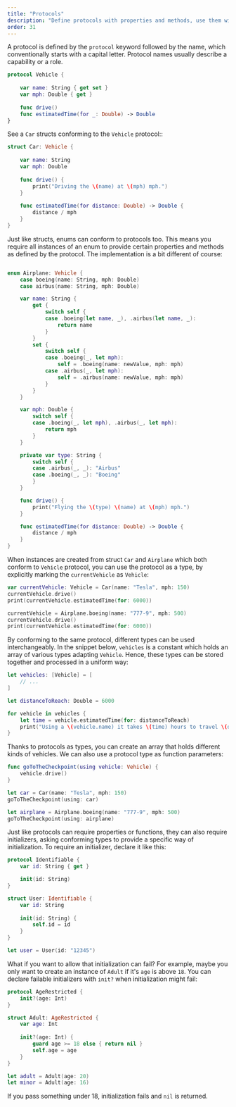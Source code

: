 ```yaml
---
title: "Protocols"
description: "Define protocols with properties and methods, use them with structs, enums, and classes, add initializers, and enable type flexibility."
order: 31
---
```


A protocol is defined by the `protocol` keyword followed by the name, which conventionally starts with a capital letter. Protocol names usually describe a capability or a role.

```swift
protocol Vehicle {
    
    var name: String { get set }
    var mph: Double { get }
    
    func drive()
    func estimatedTime(for _: Double) -> Double
}
```

See a `Car` structs conforming to the `Vehicle` protocol:: 

```swift
struct Car: Vehicle {
    
    var name: String
    var mph: Double
    
    func drive() {
        print("Driving the \(name) at \(mph) mph.")
    }
    
    func estimatedTime(for distance: Double) -> Double {
        distance / mph
    }
}

```

Just like structs, enums can conform to protocols too. This means you require all instances of an enum to provide certain properties and methods as defined by the protocol. The implementation is a bit different of course:

```swift

enum Airplane: Vehicle {
    case boeing(name: String, mph: Double)
    case airbus(name: String, mph: Double)

    var name: String {
        get {
            switch self {
            case .boeing(let name, _), .airbus(let name, _):
                return name
            }
        }
        set {
            switch self {
            case .boeing(_, let mph):
                self = .boeing(name: newValue, mph: mph)
            case .airbus(_, let mph):
                self = .airbus(name: newValue, mph: mph)
            }
        }
    }

    var mph: Double {
        switch self {
        case .boeing(_, let mph), .airbus(_, let mph):
            return mph
        }
    }

    private var type: String {
        switch self {
        case .airbus(_, _): "Airbus"
        case .boeing(_, _): "Boeing"
        }
    }

    func drive() {
        print("Flying the \(type) \(name) at \(mph) mph.")
    }

    func estimatedTime(for distance: Double) -> Double {
        distance / mph
    }
}
```


When instances are created from struct `Car` and `Airplane` which both conform to `Vehicle` protocol, you can use the protocol as a type, by explicitly marking the `currentVehicle` as `Vehicle`:

```swift
var currentVehicle: Vehicle = Car(name: "Tesla", mph: 150)
currentVehicle.drive()
print(currentVehicle.estimatedTime(for: 6000))

currentVehicle = Airplane.boeing(name: "777-9", mph: 500)
currentVehicle.drive()
print(currentVehicle.estimatedTime(for: 6000))
```

By conforming to the same protocol, different types can be used interchangeably. In the snippet below, `vehicles` is a constant which holds an array of various types adapting `Vehicle`. Hence, these types can be stored together and processed in a uniform way: 

```swift
let vehicles: [Vehicle] = [
    // ...
]

let distanceToReach: Double = 6000

for vehicle in vehicles {
    let time = vehicle.estimatedTime(for: distanceToReach)
    print("Using a \(vehicle.name) it takes \(time) hours to travel \(distanceToReach) miles.")
}
```

Thanks to protocols as types, you can create an array that holds different kinds of vehicles. We can also use a protocol type as function parameters:

```swift
func goToTheCheckpoint(using vehicle: Vehicle) {
    vehicle.drive()
}

let car = Car(name: "Tesla", mph: 150)
goToTheCheckpoint(using: car)

let airplane = Airplane.boeing(name: "777-9", mph: 500)
goToTheCheckpoint(using: airplane)
```

Just like protocols can require properties or functions, they can also require initializers, asking conforming types to provide a specific way of initialization. To require an initializer, declare it like this:

```swift
protocol Identifiable {
    var id: String { get }

    init(id: String) 
}

struct User: Identifiable {
    var id: String
    
    init(id: String) {  
        self.id = id
    }
}

let user = User(id: "12345")  
```

What if you want to allow that initialization can fail? For example, maybe you only want to create an instance of `Adult` if it's `age` is above `18`. You can declare failable initializers with `init?` when initialization might fail:

```swift
protocol AgeRestricted {
    init?(age: Int)
}

struct Adult: AgeRestricted {
    var age: Int
    
    init?(age: Int) {
        guard age >= 18 else { return nil }
        self.age = age
    }
}

let adult = Adult(age: 20)
let minor = Adult(age: 16)
```

If you pass something under 18, initialization fails and `nil` is returned.
